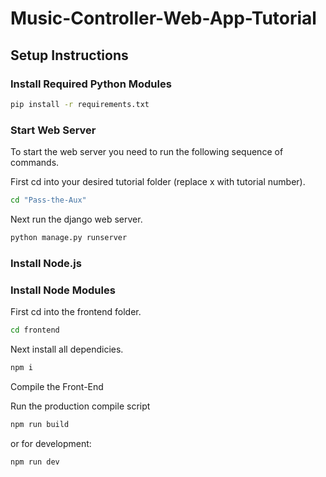 # Music-Controller-Web-App-Tutorial

## Setup Instructions

### Install Required Python Modules
```bash
pip install -r requirements.txt
```
### Start Web Server

To start the web server you need to run the following sequence of commands.

First cd into your desired tutorial folder (replace x with tutorial number).
```bash
cd "Pass-the-Aux"
```
Next run the django web server.
```bash
python manage.py runserver
```
### Install Node.js

### Install Node Modules

First cd into the frontend folder.
```bash
cd frontend
```
Next install all dependicies.
```bash
npm i
```
Compile the Front-End

Run the production compile script
```bash
npm run build
```
or for development:
```bash
npm run dev
```
